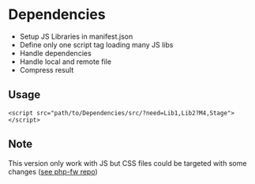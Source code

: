 Dependencies
============

* Setup JS Libraries in manifest.json
* Define only one script tag loading many JS libs
* Handle dependencies
* Handle local and remote file
* Compress result

Usage
------------
```
<script src="path/to/Dependencies/src/?need=Lib1,Lib2?M4,Stage"></script>
```

Note
------------
This version only work with JS but CSS files could be targeted with some changes ([see php-fw repo](https://github.com/arno06/php-fw))